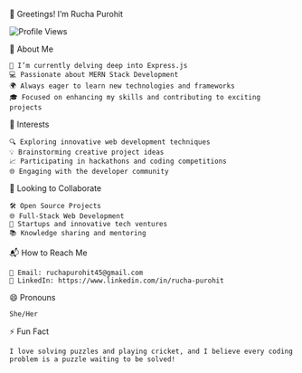 👋 Greetings! I’m Rucha Purohit

![Profile Views](https://komarev.com/ghpvc/?username=Ruchapurohit&color=pink)



🚀 About Me

    🌱 I’m currently delving deep into Express.js
    💻 Passionate about MERN Stack Development
    🌍 Always eager to learn new technologies and frameworks
    🎓 Focused on enhancing my skills and contributing to exciting projects

🌟 Interests

    🔍 Exploring innovative web development techniques
    💡 Brainstorming creative project ideas
    📈 Participating in hackathons and coding competitions
    🌐 Engaging with the developer community

🤝 Looking to Collaborate

    🛠️ Open Source Projects
    🌐 Full-Stack Web Development
    🚀 Startups and innovative tech ventures
    📚 Knowledge sharing and mentoring

📬 How to Reach Me

    📧 Email: ruchapurohit45@gmail.com
    💼 LinkedIn: https://www.linkedin.com/in/rucha-purohit
   
😄 Pronouns

    She/Her

⚡ Fun Fact

    I love solving puzzles and playing cricket, and I believe every coding problem is a puzzle waiting to be solved!


